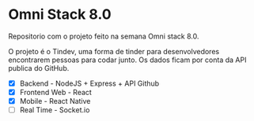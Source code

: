# Omni Stack 8.0

Repositorio com o projeto feito na semana Omni stack 8.0.

O projeto é o Tindev, uma forma de tinder para desenvolvedores encontrarem pessoas para codar junto.
Os dados ficam por conta da API publica do GitHub.

- [x] Backend - NodeJS + Express + API Github
- [x] Frontend Web - React
- [x] Mobile - React Native
- [ ] Real Time - Socket.io